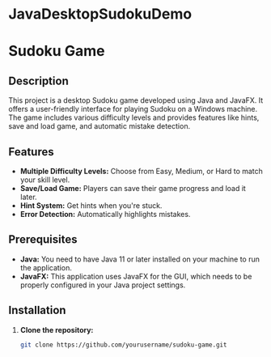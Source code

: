 # JavaDesktopSudokuDemo

# Sudoku Game

## Description
This project is a desktop Sudoku game developed using Java and JavaFX. It offers a user-friendly interface for playing Sudoku on a Windows machine. The game includes various difficulty levels and provides features like hints, save and load game, and automatic mistake detection.

## Features
- **Multiple Difficulty Levels:** Choose from Easy, Medium, or Hard to match your skill level.
- **Save/Load Game:** Players can save their game progress and load it later.
- **Hint System:** Get hints when you're stuck.
- **Error Detection:** Automatically highlights mistakes.

## Prerequisites
- **Java:** You need to have Java 11 or later installed on your machine to run the application.
- **JavaFX:** This application uses JavaFX for the GUI, which needs to be properly configured in your Java project settings.

## Installation
1. **Clone the repository:**
   ```bash
   git clone https://github.com/yourusername/sudoku-game.git

